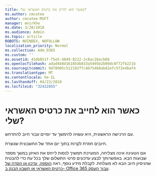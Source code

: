 ```yaml
---
title: כאשר הוא לחייב את כרטיס האשראי שלי?
ms.author: cmcatee
author: cmcatee-MSFT
manager: mnirkhe
ms.date: 3/20/2018
ms.audience: Admin
ms.topic: article
ROBOTS: NOINDEX, NOFOLLOW
localization_priority: Normal
ms.collection: Adm_O365
ms.custom: ''
ms.assetid: 43db851f-f5e5-4849-8222-2c8ac26acb60
ms.openlocfilehash: adad4b8d16185db033a5405b2b09dc8f72fb221b
ms.sourcegitcommit: 9d78905c512192ffc4675468abd2efc5f2e4baf4
ms.translationtype: MT
ms.contentlocale: he-IL
ms.lasthandoff: 04/23/2019
ms.locfileid: "32422855"
---
```

# <a name="when-is-my-credit-card-charged"></a>כאשר הוא לחייב את כרטיס האשראי שלי?

עם הרכישה הראשונית, היא עשויה להימשך עד יומיים עבור חיוב להתרחש.
  
חיובים חוזרת לקרות בתוך יום אחד של החשבונית שנוצרת.
  
אם הטעינה אינה מצליחה, המערכת תמשיך לנסות לייחס את האיזון במשך מספר שבועות הבא. באפשרותך לבצע עדכונים פרטי התשלום שלך בכל עת כדי להבטיח שהניסיון חיוב הבא לא מוצלחת. לקבלת מידע נוסף, ראה [הוספה, עדכון או הסרה של כרטיס האשראי או חשבון הבנק ב- Office 365 עבור העסק](https://support.office.com/article/30ba9c83-50d8-4020-90ed-830a5b8c8724).
  

